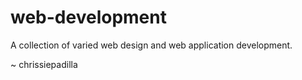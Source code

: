 # web-development

A collection of varied web design and web application development.

~ chrissiepadilla
